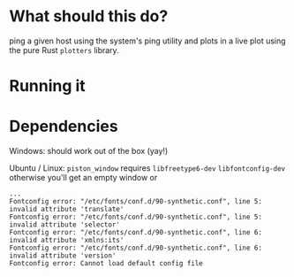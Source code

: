 # What should this do?
ping a given host using the system's ping utility and plots in a live plot using the pure Rust `plotters` library.

# Running it



# Dependencies

Windows: should work out of the box (yay!)

Ubuntu / Linux: `piston_window` requires `libfreetype6-dev` `libfontconfig-dev`  otherwise you'll get an empty window or 
```
...
Fontconfig error: "/etc/fonts/conf.d/90-synthetic.conf", line 5: invalid attribute 'translate'
Fontconfig error: "/etc/fonts/conf.d/90-synthetic.conf", line 5: invalid attribute 'selector'
Fontconfig error: "/etc/fonts/conf.d/90-synthetic.conf", line 6: invalid attribute 'xmlns:its'
Fontconfig error: "/etc/fonts/conf.d/90-synthetic.conf", line 6: invalid attribute 'version'
Fontconfig error: Cannot load default config file
```
